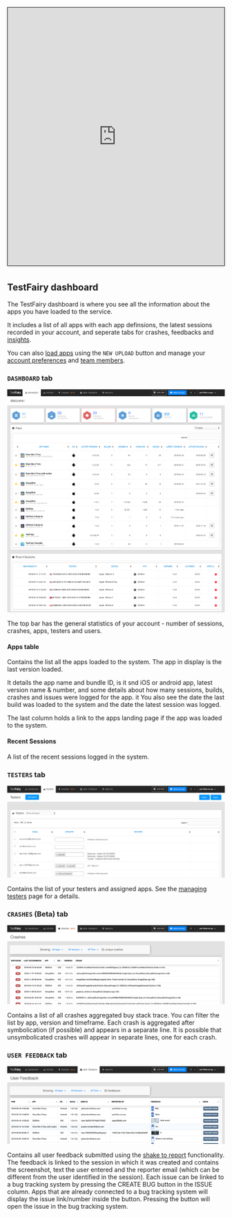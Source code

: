 <!---![testfairy dashboard](/img/dashboard/testfairy-dashboard.gif)--->

<iframe width="800" height="600" frameborder="0" allowfullscreen="true" style="box-sizing: border-box; margin-bottom:5px; max-width: 100%; border: 1px solid rgba(0,0,0,1); background-color: rgba(255,255,255,0); box-shadow: 0px 2px 4px rgba(0,0,0,0.1);" src="https://testfairy.fleeq.io/l/1tvmj34u5q-r1ck6l9wd6"></iframe>


## TestFairy dashboard

The TestFairy dashboard is where you see all the information about the apps you have loaded to the service.


It includes a list of all apps with each app definsions, the latest sessions recorded in your account, and seperate tabs for crashes, feedbacks and [insights](https://docs.testfairy.com/TestFairy_Dashboard/Insights.html).


You can also [load apps](https://docs.testfairy.com/Getting_Started/Upload_Apps.html) using the `NEW UPLOAD` button and manage your [account preferences](https://docs.testfairy.com/Getting_Started/Account_Preferences.html) and [team members](https://docs.testfairy.com/Getting_Started/Adding_And_Managing_Users.html).

### `DASHBOARD` tab 

![](/img/dashboard/dashboard-general.png)

The top bar has the general statistics of your account - number of sessions, crashes, apps, testers and users.


#### Apps table
Contains the list all the apps loaded to the system. 
The app in display is the last version loaded.

It details the app name and bundle ID, is it snd iOS or android app, latest version name & number, and some details about how many sessions, builds, crashes and issues were logged for the app. it 
You also see the date the last build was loaded to the system and the date the latest session was logged. 

The last column holds a link to the apps landing page if the app was loaded to the system.

#### Recent Sessions
A list of the recent sessions logged in the system.


### `TESTERS` tab

![](/img/dashboard/dashboard-testers.png)

Contains the list of your testers and assigned apps. See the [managing testers](https://docs.testfairy.com/Testers/Managing_Testers.html) page for a details.

### `CRASHES` (Beta) tab

![](/img/dashboard/dashboard-crashes.png)

Contains a list of all crashes aggregated buy stack trace. You can filter the list by app, version and timeframe.
Each crash is aggregated after symbolication (if possible) and appears in a separate line. It is possible that unsymbolicated crashes will appear in separate lines, one for each crash.

### `USER FEEDBACK` tab

![](/img/dashboard/dashboard-feedbacks.png)

Contains all user feedback submitted using the [shake to report](https://docs.testfairy.com/SDK/Getting_Feedback.html) functionality. The feedback is linked to the session in which it was created and contains the screenshot, text the user entered  and the reporter email (which can be different from the user identified in the session).
Each issue can be linked to a bug tracking system by pressing the CREATE BUG button in the ISSUE column. Apps that are already connected to a bug tracking system will display the issue link/number inside the button. Pressing the button will open the issue in the bug tracking system. 



